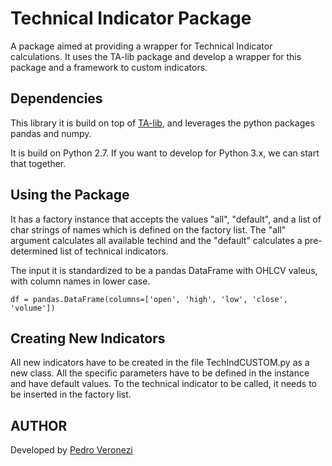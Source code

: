 # Technical Indicator Package

A package aimed at providing a wrapper for Technical Indicator calculations. It uses the TA-lib package and develop a
wrapper for this package and a framework to custom indicators.

## Dependencies

This library it is build on top of [TA-lib](https://mrjbq7.github.io/ta-lib/install.html), and leverages the python packages pandas and numpy.

It is build on Python 2.7. If you want to develop for Python 3.x, we can start that together.

## Using the Package

It has a factory instance that accepts the values "all", "default", and a list of char strings of names which is
defined on the factory list. The "all" argument calculates all available techind and the "default" calculates a
pre-determined list of technical indicators.

The input it is standardized to be a pandas DataFrame with OHLCV valeus, with column names in lower case.

`df = pandas.DataFrame(columns=['open', 'high', 'low', 'close', 'volume'])`

## Creating New Indicators

All new indicators have to be created in the file TechIndCUSTOM.py as a new class. All the specific parameters have to
be defined in the instance and have default values. To the technical indicator to be called, it needs to be inserted in
the factory list.

## AUTHOR

Developed by [Pedro Veronezi](https://github.com/veronezipedro)

